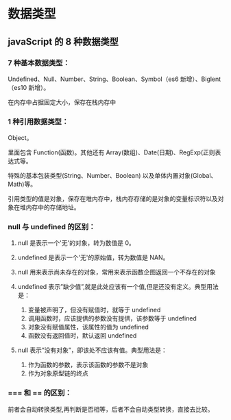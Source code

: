# 数据类型

## javaScript 的 8 种数据类型

### 7 种基本数据类型：

Undefined、Null、Number、String、Boolean、Symbol（es6 新增）、Biglent（es10 新增）。

在内存中占据固定大小，保存在栈内存中

### 1 种引用数据类型：

Object。

里面包含 Function(函数)。其他还有 Array(数组)、Date(日期)、RegExp(正则表达式等。

特殊的基本包装类型(String、Number、Boolean) 以及单体内置对象(Global、Math)等。

引用类型的值是对象，保存在堆内存中，栈内存存储的是对象的变量标识符以及对象在堆内存中的存储地址。

### null 与 undefined 的区别：

1. null 是表示一个'无'的对象，转为数值是 0。

2. undefined 是表示一个'无'的原始值，转为数值是 NAN。

3. null 用来表示尚未存在的对象，常用来表示函数企图返回一个不存在的对象

4. undefined 表示”缺少值”,就是此处应该有一个值,但是还没有定义。典型用法是：
   1. 变量被声明了，但没有赋值时，就等于 undefined
   2. 调用函数时，应该提供的参数没有提供，该参数等于 undefined
   3. 对象没有赋值属性，该属性的值为 undefined
   4. 函数没有返回值时，默认返回 undefined
5. null 表示”没有对象”，即该处不应该有值。典型用法是：
   1. 作为函数的参数，表示该函数的参数不是对象
   2. 作为对象原型链的终点

### === 和 == 的区别：

前者会⾃动转换类型,再判断是否相等，后者不会⾃动类型转换，直接去⽐较。
